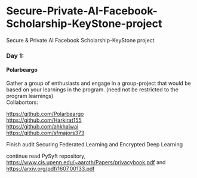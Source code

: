 # Secure-Private-AI-Facebook-Scholarship-KeyStone-project
Secure &amp; Private AI Facebook Scholarship-KeyStone project

### Day 1: 
#### Polarbeargo
Gather a group of enthusiasts and engage in a group-project that would be based on your learnings in the program. (need not be restricted to the program learnings)   
Collabortors:  

https://github.com/Polarbeargo     
https://github.com/Harkirat155     
https://github.com/ahkhalwai     
https://github.com/sfmajors373 

Finish audit Securing Federated Learning and Encrypted Deep Learning 

continue read PySyft repository, https://www.cis.upenn.edu/~aaroth/Papers/privacybook.pdf and
https://arxiv.org/pdf/1607.00133.pdf
